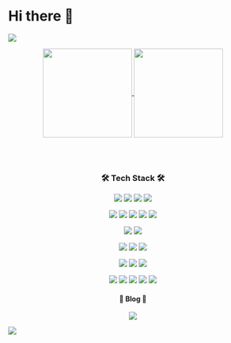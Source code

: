 # Hi there 🙌

<!-- ### hits
[![Hits](https://hits.seeyoufarm.com/api/count/incr/badge.svg?url=https%3A%2F%2Fgithub.com%2Fww8007&count_bg=%2379C83D&title_bg=%23555555&icon=&icon_color=%23E7E7E7&title=hits&edge_flat=false)](https://hits.seeyoufarm.com) -->

<img src="https://capsule-render.vercel.app/api?type=rect&color=timeGradient&height=200&width=400&section=header&text=Dong-Hyun-Jang&%20render&fontSize=70"/>

<p align="center">


<a href="https://github.com/ww8007">
  <img align="center" src="https://github-readme-stats.vercel.app/api?username=ww8007&theme=tokyonight" height="180"/>
</a>
<a href="https://github.com/ww8007">
  <img align="center" src="https://github-readme-stats.vercel.app/api/top-langs/?username=ww8007&theme=tokyonight&layout=compact&exclude_repo=OPNE-CV,Python,Project,AWS_Serverless,Google_Image_Crawling,MFC-WINDOW-PROGRAMMING)](https://github.com/anuraghazra/github-readme-stats"  height="180" />
</a>

</p>
<!-- <img src="https://conf.reactjs.org/tickets/Dudu-Kim" /> -->
 
<br />
  <!-- <h3 align="center">I’m currently learning about React & TypeScript.</h3> -->
<br />
<h3 align="center"><b>🛠 Tech Stack 🛠</b></h3>

<p align="center">
<img src="https://img.shields.io/badge/TypeScript-3776AB?style=flat-square&logo=TypeScript&logoColor=white"/></a>
<img src="https://img.shields.io/badge/JavaScript-F7DF1E?style=flat-square&logo=JavaScript&logoColor=grey"/></a>
<img src="https://img.shields.io/badge/HTML5-E34F26?style=flat-square&logo=HTML5&logoColor=white"/>
<img src="https://img.shields.io/badge/CSS3-1572B6?style=flat-square&logo=CSS3&logoColor=white"/>
</p>
<p align="center">
<img src="https://img.shields.io/badge/React-61DAFB?style=flat-square&logo=React&logoColor=black"/></a>
<img src="https://img.shields.io/badge/Redux-764ABC?style=flat-square&logo=Redux&logoColor=white"/></a>
<img src="https://img.shields.io/badge/Redux Saga-999999?style=flat-square&logo=Redux-Saga&logoColor=white"/></a>
<img src="https://img.shields.io/badge/Jest-C21325?style=flat-square&logo=Jest&logoColor=white"/></a>
<img src="https://img.shields.io/badge/styled components-DB7093?style=flat-square&logo=styled-components&logoColor=white"/></a>
</p>
<p align="center">
<img src="https://img.shields.io/badge/React Native-0088CC?style=flat-square&logo=React&logoColor=black"/></a>
<img src="https://img.shields.io/badge/Expo-000020?style=flat-square&logo=Expo&logoColor=white"/></a>
</p>
<p align="center">
<img src="https://img.shields.io/badge/Docker-2496ED?style=flat-square&logo=Docker&logoColor=white"/></a>
<img src="https://img.shields.io/badge/NGINX-009639?style=flat-square&logo=NGINX&logoColor=white"/></a>
<img src="https://img.shields.io/badge/Node.js-339933?style=flat-square&logo=Node.js&logoColor=white"/>
</p>

<p align="center">
<img src="https://img.shields.io/badge/Python-007396?style=flat-square&logo=Python&logoColor=white"/>
<img src="https://img.shields.io/badge/C-A8B9CC?style=flat-square&logo=C&logoColor=white"/>
<img src="https://img.shields.io/badge/C++-00599C?style=flat-square&logo=C%2B%2B&logoColor=white"/>
</p>
</p>
<p align="center">
<img src="https://img.shields.io/badge/Linux-FCC624?style=flat-square&logo=Linux&logoColor=white"/>
<img src="https://img.shields.io/badge/Ubuntu-E95420?style=flat-square&logo=Ubuntu&logoColor=white"/>
<img src="https://img.shields.io/badge/Amazon AWS-E95420?style=flat-square&logo=Amazon AWS&logoColor=white"/>
<img src="https://img.shields.io/badge/Firebase-FFCA28?style=flat-square&logo=Firebase&logoColor=white"/>
<img src="https://img.shields.io/badge/Google Cloud-F9AB00?style=flat-square&logo=Google Cloud&logoColor=white"/>

</p>

<h4 align="center"> 📒 Blog 📒 </h4>
<p align="center">
<a href="https://velog.io/@ww8007"><img src="https://img.shields.io/badge/-54B848?style=flat-square&logo=Vimeo&logoColor=white&logoWidth=410"/></a>
</p>
<img src="https://capsule-render.vercel.app/api?type=rect&color=timeGradient&height=150&section=footer&%20render&fontSize=90"/>

